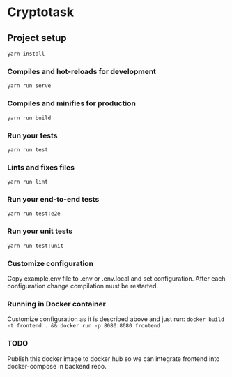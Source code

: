 # Cryptotask

## Project setup
```
yarn install
```

### Compiles and hot-reloads for development
```
yarn run serve
```

### Compiles and minifies for production
```
yarn run build
```

### Run your tests
```
yarn run test
```

### Lints and fixes files
```
yarn run lint
```

### Run your end-to-end tests
```
yarn run test:e2e
```

### Run your unit tests
```
yarn run test:unit
```

### Customize configuration

Copy example.env file to .env or .env.local and set configuration.
After each configuration change compilation must be restarted.

### Running in Docker container

Customize configuration as it is described above and just run:
 `docker build -t frontend . && docker run -p 8080:8080 frontend`


### TODO

Publish this docker image to docker hub so we can integrate frontend into docker-compose in backend repo.